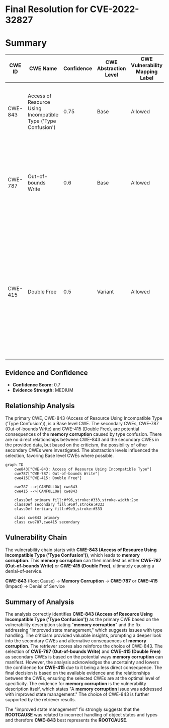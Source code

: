# Final Resolution for CVE-2022-32827

# Summary

| CWE ID | CWE Name | Confidence | CWE Abstraction Level | CWE Vulnerability Mapping Label | CWE-Vulnerability Mapping Notes |
|---|---|---|---|---|---|
| CWE-843 | Access of Resource Using Incompatible Type ('Type Confusion') | 0.75 | Base | Allowed | Primary CWE. Matches the description of **memory corruption** due to incompatible type usage. |
| CWE-787 | Out-of-bounds Write | 0.6 | Base | Allowed | Secondary candidate. **Memory corruption** could manifest as an out-of-bounds write, if incorrect bounds checking is done. |
| CWE-415 | Double Free | 0.5 | Variant | Allowed | Secondary candidate. **Memory corruption** could lead to freeing the same memory twice, causing a denial-of-service, if the corruption impacts the memory management structures. However, this is less likely. |

## Evidence and Confidence

*   **Confidence Score:** 0.7
*   **Evidence Strength:** MEDIUM

## Relationship Analysis
The primary CWE, CWE-843 (Access of Resource Using Incompatible Type ('Type Confusion')), is a Base level CWE. The secondary CWEs, CWE-787 (Out-of-bounds Write) and CWE-415 (Double Free), are potential consequences of the **memory corruption** caused by type confusion. There are no direct relationships between CWE-843 and the secondary CWEs in the provided data, but based on the criticism, the possibility of other secondary CWEs were investigated. The abstraction levels influenced the selection, favoring Base level CWEs where possible.

```mermaid
graph TD
    cwe843["CWE-843: Access of Resource Using Incompatible Type"]
    cwe787["CWE-787: Out-of-bounds Write"]
    cwe415["CWE-415: Double Free"]

    cwe787 -->|CANFOLLOW| cwe843
    cwe415 -->|CANFOLLOW| cwe843

    classDef primary fill:#f96,stroke:#333,stroke-width:2px
    classDef secondary fill:#69f,stroke:#333
    classDef tertiary fill:#9e9,stroke:#333

    class cwe843 primary
    class cwe787,cwe415 secondary
```

## Vulnerability Chain
The vulnerability chain starts with **CWE-843 (Access of Resource Using Incompatible Type ('Type Confusion'))**, which leads to **memory corruption**. This **memory corruption** can then manifest as either **CWE-787 (Out-of-bounds Write)** or **CWE-415 (Double Free)**, ultimately causing a denial-of-service.

**CWE-843** (Root Cause) -> **Memory Corruption** -> **CWE-787** or **CWE-415** (Impact) -> Denial of Service

## Summary of Analysis
The analysis correctly identifies **CWE-843 (Access of Resource Using Incompatible Type ('Type Confusion'))** as the primary CWE based on the vulnerability description stating "**memory corruption**" and the fix addressing "improved state management," which suggests issues with type handling. The criticism provided valuable insights, prompting a deeper look into the secondary CWEs and alternative consequences of **memory corruption**. The retriever scores also reinforce the choice of CWE-843. The selection of **CWE-787 (Out-of-bounds Write)** and **CWE-415 (Double Free)** as secondary CWEs is based on the potential ways **memory corruption** can manifest. However, the analysis acknowledges the uncertainty and lowers the confidence for **CWE-415** due to it being a less direct consequence. The final decision is based on the available evidence and the relationships between the CWEs, ensuring the selected CWEs are at the optimal level of specificity. The evidence for **memory corruption** is the vulnerability description itself, which states "A **memory corruption** issue was addressed with improved state management."
The choice of CWE-843 is further supported by the retriever results.

The "improved state management" fix strongly suggests that the **ROOTCAUSE** was related to incorrect handling of object states and types and therefore **CWE-843** best represents the **ROOTCAUSE**.
